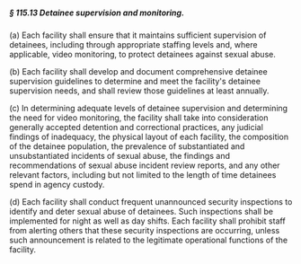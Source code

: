 ##### § 115.13 Detainee supervision and monitoring. #####

(a) Each facility shall ensure that it maintains sufficient supervision of detainees, including through appropriate staffing levels and, where applicable, video monitoring, to protect detainees against sexual abuse.

(b) Each facility shall develop and document comprehensive detainee supervision guidelines to determine and meet the facility's detainee supervision needs, and shall review those guidelines at least annually.

(c) In determining adequate levels of detainee supervision and determining the need for video monitoring, the facility shall take into consideration generally accepted detention and correctional practices, any judicial findings of inadequacy, the physical layout of each facility, the composition of the detainee population, the prevalence of substantiated and unsubstantiated incidents of sexual abuse, the findings and recommendations of sexual abuse incident review reports, and any other relevant factors, including but not limited to the length of time detainees spend in agency custody.

(d) Each facility shall conduct frequent unannounced security inspections to identify and deter sexual abuse of detainees. Such inspections shall be implemented for night as well as day shifts. Each facility shall prohibit staff from alerting others that these security inspections are occurring, unless such announcement is related to the legitimate operational functions of the facility.